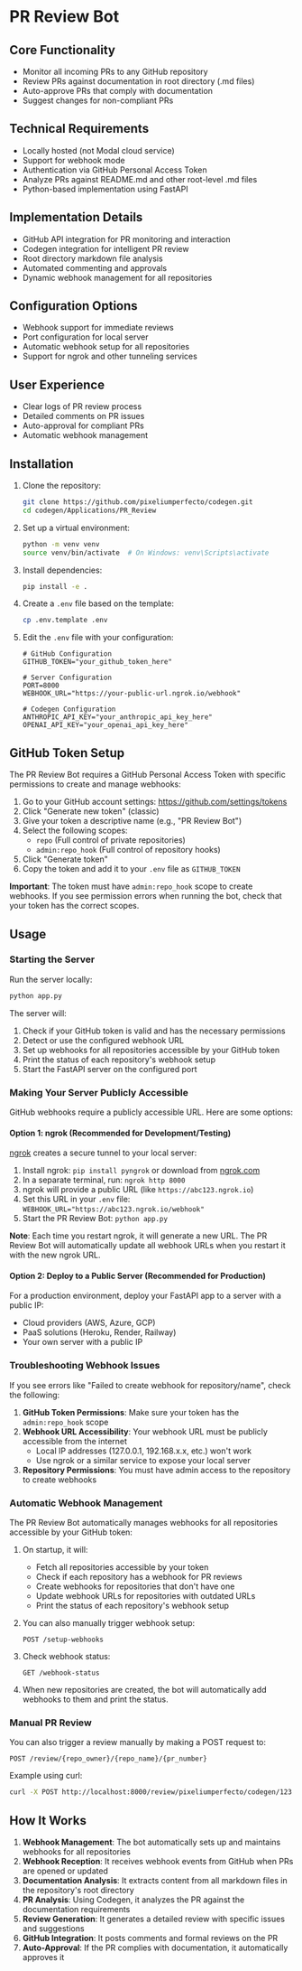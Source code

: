 # PR Review Bot

## Core Functionality

- Monitor all incoming PRs to any GitHub repository
- Review PRs against documentation in root directory (.md files)
- Auto-approve PRs that comply with documentation
- Suggest changes for non-compliant PRs

## Technical Requirements

- Locally hosted (not Modal cloud service)
- Support for webhook mode
- Authentication via GitHub Personal Access Token
- Analyze PRs against README.md and other root-level .md files
- Python-based implementation using FastAPI

## Implementation Details

- GitHub API integration for PR monitoring and interaction
- Codegen integration for intelligent PR review
- Root directory markdown file analysis
- Automated commenting and approvals
- Dynamic webhook management for all repositories

## Configuration Options

- Webhook support for immediate reviews
- Port configuration for local server
- Automatic webhook setup for all repositories
- Support for ngrok and other tunneling services

## User Experience

- Clear logs of PR review process
- Detailed comments on PR issues
- Auto-approval for compliant PRs
- Automatic webhook management

## Installation

1. Clone the repository:
   ```bash
   git clone https://github.com/pixeliumperfecto/codegen.git
   cd codegen/Applications/PR_Review
   ```

2. Set up a virtual environment:
   ```bash
   python -m venv venv
   source venv/bin/activate  # On Windows: venv\Scripts\activate
   ```

3. Install dependencies:
   ```bash
   pip install -e .
   ```

4. Create a `.env` file based on the template:
   ```bash
   cp .env.template .env
   ```

5. Edit the `.env` file with your configuration:
   ```
   # GitHub Configuration
   GITHUB_TOKEN="your_github_token_here"
   
   # Server Configuration
   PORT=8000
   WEBHOOK_URL="https://your-public-url.ngrok.io/webhook"
   
   # Codegen Configuration
   ANTHROPIC_API_KEY="your_anthropic_api_key_here"
   OPENAI_API_KEY="your_openai_api_key_here"
   ```

## GitHub Token Setup

The PR Review Bot requires a GitHub Personal Access Token with specific permissions to create and manage webhooks:

1. Go to your GitHub account settings: https://github.com/settings/tokens
2. Click "Generate new token" (classic)
3. Give your token a descriptive name (e.g., "PR Review Bot")
4. Select the following scopes:
   - `repo` (Full control of private repositories)
   - `admin:repo_hook` (Full control of repository hooks)
5. Click "Generate token"
6. Copy the token and add it to your `.env` file as `GITHUB_TOKEN`

**Important**: The token must have `admin:repo_hook` scope to create webhooks. If you see permission errors when running the bot, check that your token has the correct scopes.

## Usage

### Starting the Server

Run the server locally:

```bash
python app.py
```

The server will:
1. Check if your GitHub token is valid and has the necessary permissions
2. Detect or use the configured webhook URL
3. Set up webhooks for all repositories accessible by your GitHub token
4. Print the status of each repository's webhook setup
5. Start the FastAPI server on the configured port

### Making Your Server Publicly Accessible

GitHub webhooks require a publicly accessible URL. Here are some options:

#### Option 1: ngrok (Recommended for Development/Testing)

[ngrok](https://ngrok.com/) creates a secure tunnel to your local server:

1. Install ngrok: `pip install pyngrok` or download from [ngrok.com](https://ngrok.com/)
2. In a separate terminal, run: `ngrok http 8000`
3. ngrok will provide a public URL (like `https://abc123.ngrok.io`)
4. Set this URL in your `.env` file: `WEBHOOK_URL="https://abc123.ngrok.io/webhook"`
5. Start the PR Review Bot: `python app.py`

**Note**: Each time you restart ngrok, it will generate a new URL. The PR Review Bot will automatically update all webhook URLs when you restart it with the new ngrok URL.

#### Option 2: Deploy to a Public Server (Recommended for Production)

For a production environment, deploy your FastAPI app to a server with a public IP:
- Cloud providers (AWS, Azure, GCP)
- PaaS solutions (Heroku, Render, Railway)
- Your own server with a public IP

### Troubleshooting Webhook Issues

If you see errors like "Failed to create webhook for repository/name", check the following:

1. **GitHub Token Permissions**: Make sure your token has the `admin:repo_hook` scope
2. **Webhook URL Accessibility**: Your webhook URL must be publicly accessible from the internet
   - Local IP addresses (127.0.0.1, 192.168.x.x, etc.) won't work
   - Use ngrok or a similar service to expose your local server
3. **Repository Permissions**: You must have admin access to the repository to create webhooks

### Automatic Webhook Management

The PR Review Bot automatically manages webhooks for all repositories accessible by your GitHub token:

1. On startup, it will:
   - Fetch all repositories accessible by your token
   - Check if each repository has a webhook for PR reviews
   - Create webhooks for repositories that don't have one
   - Update webhook URLs for repositories with outdated URLs
   - Print the status of each repository's webhook setup

2. You can also manually trigger webhook setup:
   ```
   POST /setup-webhooks
   ```

3. Check webhook status:
   ```
   GET /webhook-status
   ```

4. When new repositories are created, the bot will automatically add webhooks to them and print the status.

### Manual PR Review

You can also trigger a review manually by making a POST request to:

```
POST /review/{repo_owner}/{repo_name}/{pr_number}
```

Example using curl:

```bash
curl -X POST http://localhost:8000/review/pixeliumperfecto/codegen/123
```

## How It Works

1. **Webhook Management**: The bot automatically sets up and maintains webhooks for all repositories
2. **Webhook Reception**: It receives webhook events from GitHub when PRs are opened or updated
3. **Documentation Analysis**: It extracts content from all markdown files in the repository's root directory
4. **PR Analysis**: Using Codegen, it analyzes the PR against the documentation requirements
5. **Review Generation**: It generates a detailed review with specific issues and suggestions
6. **GitHub Integration**: It posts comments and formal reviews on the PR
7. **Auto-Approval**: If the PR complies with documentation, it automatically approves it